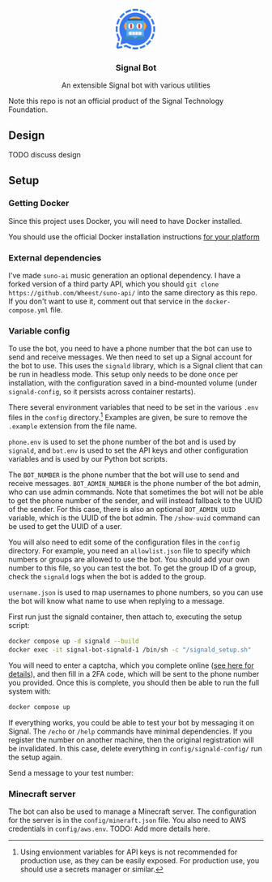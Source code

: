 <!-- PROJECT LOGO -->
<br />
<div align="center">
  <a href="https://github.com/Wheest/signal-bot">
    <img src="logo.png" alt="Logo" width="80" height="80">
  </a>

  <h3 align="center">Signal Bot</h3>

  <p align="center">
    An extensible Signal bot with various utilities
    <br />
  </p>
</div>

Note this repo is not an official product of the Signal Technology Foundation.

## Design

TODO discuss design

## Setup

### Getting Docker

Since this project uses Docker, you will need to have Docker installed.

You should use the official Docker installation instructions [for your platform](https://docs.docker.com/engine/install/)

### External dependencies

I've made `suno-ai` music generation an optional dependency.
I have a forked version of a third party API, which you should `git clone https://github.com/Wheest/suno-api/` into the same directory as this repo.
If you don't want to use it, comment out that service in the `docker-compose.yml` file.

### Variable config

To use the bot, you need to have a phone number that the bot can use to send and receive messages.
We then need to set up a Signal account for the bot to use.
This uses the `signald` library, which is a Signal client that can be run in headless mode.
This setup only needs to be done once per installation, with the configuration saved in a bind-mounted volume (under `signald-config`, so it persists across container restarts).

There several environment variables that need to be set in the various `.env` files in the `config` directory.[^1]
Examples are given, be sure to remove the `.example` extension from the file name.

`phone.env` is used to set the phone number of the bot and is used by `signald`, and `bot.env` is used to set the API keys and other configuration variables and is used by our Python bot scripts.

The `BOT_NUMBER` is the phone number that the bot will use to send and receive messages.
`BOT_ADMIN_NUMBER` is the phone number of the bot admin, who can use admin commands.
Note that sometimes the bot will not be able to get the phone number of the sender, and will instead fallback to the UUID of the sender.
For this case, there is also an optional `BOT_ADMIN_UUID` variable, which is the UUID of the bot admin.
The `/show-uuid` command can be used to get the UUID of a user.

You will also need to edit some of the configuration files in the `config` directory.
For example, you need an `allowlist.json` file to specify which numbers or groups are allowed to use the bot.
You should add your own number to this file, so you can test the bot.
To get the group ID of a group, check the `signald` logs when the bot is added to the group.

`username.json` is used to map usernames to phone numbers, so you can use the bot will know what name to use when replying to a message.


First run just the signald container, then attach to, executing the setup script:

``` sh
docker compose up -d signald --build
docker exec -it signal-bot-signald-1 /bin/sh -c "/signald_setup.sh"
```

You will need to enter a captcha, which you complete online ([see here for details](https://signald.org/articles/captcha/)), and then fill in a 2FA code, which will be sent to the phone number you provided.
Once this is complete, you should then be able to run the full system with:

``` sh
docker compose up
```

If everything works, you could be able to test your bot by messaging it on Signal.
The `/echo` or `/help` commands have minimal dependencies.
If you register the number on another machine, then the  original registration will be invalidated.
In this case, delete everything in `config/signald-config/` run the setup again.



Send a message to your test number:


### Minecraft server

The bot can also be used to manage a Minecraft server.
The configuration for the server is in the `config/mineraft.json` file.
You also need to AWS credentials in `config/aws.env`.
TODO: Add more details here.

[^1]: Using envionment variables for API keys is not recommended for production use, as they can be easily exposed. For production use, you should use a secrets manager or similar.

